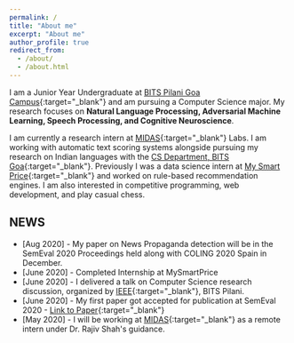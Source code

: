 ```yaml
---
permalink: /
title: "About me"
excerpt: "About me"
author_profile: true
redirect_from: 
  - /about/
  - /about.html
---
```

I am a Junior Year Undergraduate at [BITS Pilani Goa Campus](https://www.bits-pilani.ac.in/Goa/index.aspx){:target="_blank"} and am pursuing a Computer Science major. My research focuses on **Natural Language Processing, Adversarial Machine Learning, Speech Processing, and Cognitive Neuroscience**.

I am currently a research intern at [MIDAS](http://midas.iiitd.edu.in/){:target="_blank"} Labs. I am working with automatic text scoring systems alongside pursuing my research on Indian languages with the [CS Department, BITS Goa](https://www.bits-pilani.ac.in/goa/ComputerScienceInformationsSystems/ComputerScienceandInformationSystems){:target="_blank"}. Previously I was a data science intern at [My Smart Price](https://www.mysmartprice.com){:target="_blank"} and worked on rule-based recommendation engines. I am also interested in competitive programming, web development, and play casual chess.

## NEWS
* \[Aug 2020\] - My paper on News Propaganda detection will be in the SemEval 2020 Proceedings held along with COLING 2020 Spain in December.
* \[June 2020\] - Completed Internship at MySmartPrice
* \[June 2020\] - I delivered a talk on Computer Science research discussion, organized by [IEEE](https://www.bits-pilani.ac.in/goa/chapters){:target="_blank"}, BITS Pilani.
* \[June 2020\] - My first paper got accepted for publication at SemEval 2020 - [Link to Paper](https://arxiv.org/abs/2006.00593){:target="_blank"}
* \[May 2020\] - I will be working at [MIDAS](http://midas.iiitd.edu.in/team/Somesh-Kumar-Singh.html){:target="_blank"} as a remote intern under Dr. Rajiv Shah's guidance.